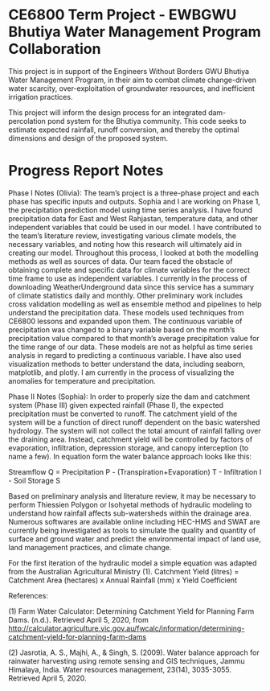 # CE6800 Term Project - EWBGWU Bhutiya Water Management Program Collaboration
This project is in support of the Engineers Without Borders GWU Bhutiya Water Management Program, in their aim to combat climate change-driven water scarcity, over-exploitation of groundwater resources, and inefficient irrigation practices.

This project will inform the design process for an integrated dam-percolation pond system for the Bhutiya community. This code seeks to estimate expected rainfall, runoff conversion, and thereby the optimal dimensions and design of the proposed system.

# Progress Report Notes

Phase I Notes (Olivia):
	The team’s project is a three-phase project and each phase has specific inputs and outputs. Sophia and I are working on Phase 1, the precipitation prediction model using time series analysis. I have found precipitation data for East and West Rahjastan, temperature data, and other independent variables that could be used in our model. I have contributed to the team’s literature review, investigating various climate models, the necessary variables, and noting how this research will ultimately aid in creating our model. Throughout this process, I looked at both the modelling methods as well as sources of data. Our team faced the obstacle of obtaining complete and specific data for climate variables for the correct time frame to use as independent variables. I currently in the process of downloading WeatherUnderground data since this service has a summary of climate statistics daily and monthly.
	Other preliminary work includes cross validation modelling as well as ensemble method and pipelines to help understand the precipitation data. These models used techniques from CE6800 lessons and expanded upon them. The continuous variable of precipitation was changed to a binary variable based on the month’s precipitation value compared to that month’s average precipitation value for the time range of our data. These models are not as helpful as time series analysis in regard to predicting a continuous variable. I have also used visualization methods to better understand the data, including seaborn, matplotlib, and plotly. I am currently in the process of visualizing the anomalies for temperature and precipitation. 


Phase II Notes (Sophia):
	In order to properly size the dam and catchment system (Phase III) given expected rainfall (Phase I), the expected precipitation must be converted to runoff. The catchment yield of the system will be a function of direct runoff dependent on the basic watershed hydrology. The system will not collect the total amount of rainfall falling over the draining area. Instead, catchment yield will be controlled by factors of evaporation, infiltration, depression storage, and canopy interception (to name a few). In equation form the water balance approach looks like this:

Streamflow Q = Precipitation P -  (Transpiration+Evaporation) T - Infiltration I - Soil Storage S	

Based on preliminary analysis and literature review, it may be necessary to perform Thiessien Polygon or Isohyetal methods of hydraulic modeling to understand how rainfall affects sub-watersheds within the drainage area. Numerous softwares are available online including HEC-HMS and SWAT are currently being investigated as tools to simulate the quality and quantity of surface and ground water and predict the environmental impact of land use, land management practices, and climate change.

For the first iteration of the hydraulic model a simple equation was adapted from the Australian Agricultural Ministry (1). 
Catchment Yield (litres) = Catchment Area (hectares) x Annual Rainfall (mm) x Yield Coefficient


References:

(1) Farm Water Calculator: Determining Catchment Yield for Planning Farm Dams. (n.d.). Retrieved April 5, 2020, from http://calculator.agriculture.vic.gov.au/fwcalc/information/determining-catchment-yield-for-planning-farm-dams

(2) Jasrotia, A. S., Majhi, A., & Singh, S. (2009). Water balance approach for rainwater harvesting using remote sensing and GIS techniques, Jammu Himalaya, India. Water resources management, 23(14), 3035-3055. Retrieved April 5, 2020.


